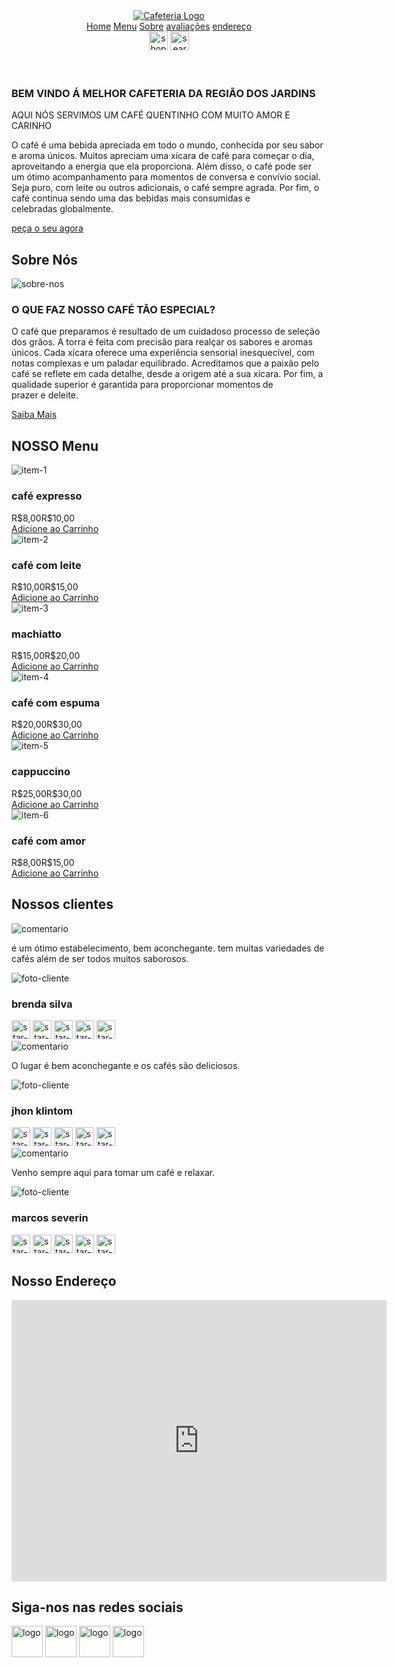 <!DOCTYPE html>
<html lang="pt-br">
<head>
    <meta charset="UTF-8">
    <meta name="viewport" content="width=device-width, initial-scale=1.0">
    <link rel="stylesheet" href="style.css">
    <style>
</style>
<link rel="preconnect" href="https://fonts.googleapis.com">
<link rel="preconnect" href="https://fonts.gstatic.com" crossorigin>
<link href="https://fonts.googleapis.com/css2?family=Alike&family=Cabin:ital,wght@0,400..700;1,400..700&family=Libertinus+Serif+Display&family=Poppins:ital,wght@0,100;0,200;0,300;0,400;0,500;0,600;0,700;0,800;0,900;1,100;1,200;1,300;1,400;1,500;1,600;1,700;1,800;1,900&family=Story+Script&family=Titillium+Web:ital,wght@0,200;0,300;0,400;0,600;0,700;0,900;1,200;1,300;1,400;1,600;1,700&display=swap" rel="stylesheet">
    <title>Cafeteria</title>
    
</head>
<body>
    <header class="header">
        <section>
        <a href="#" class="logo">
            <img src="./img/logo.jpg" alt="Cafeteria Logo">
        </a>

<nav class="navbar">
    <a href="#" class="Home">Home</a>
    <a href="#" class="Menu">Menu</a>
    <a href="#" class="about">Sobre</a>
    <a href="#" class="contact">avaliações</a>
    <a href="#" class="address">endereço</a>
</nav>

<div class="icons">
<img width="30" height="30" src="https://img.icons8.com/fluency/48/shopping-cart.png" alt="shopping-cart"/>
<img width="30" height="30" src="https://img.icons8.com/color/48/search--v1.png" alt="search--v1"/>
</div>
</section>
    </header>
 <div class="home-container">
    <section id="#home">
        <div class="content">
            <h3>BEM VINDO Á MELHOR CAFETERIA DA REGIÃO DOS JARDINS</h3>
            <P>AQUI NÓS SERVIMOS UM CAFÉ QUENTINHO COM MUITO AMOR E CARINHO </P>
            <P>O café é uma bebida apreciada em todo o mundo, conhecida por seu sabor e aroma únicos. Muitos apreciam uma xícara de café para começar o dia, aproveitando a energia que ela proporciona. Além disso, o café pode ser um ótimo acompanhamento para momentos de conversa e convívio social. Seja puro, com leite ou outros adicionais, o café sempre agrada. Por fim, o café continua sendo uma das bebidas mais consumidas e celebradas globalmente.</P>
           <a href="#" class="btn">peça o seu agora</a>
        </div>
    </section>
 </div>
   <section class="about" id="about">
     <h2 class="title"> Sobre <span> Nós </span></h2>
     <div class="row">
         <div class="conteiner-img">
            <img src="img/about-img.jpg" alt="sobre-nos">
         </div>
         <div class="content">
        <h3>O QUE FAZ NOSSO CAFÉ TÃO ESPECIAL?</h3>
        <p>O café que preparamos é resultado de um cuidadoso processo de seleção dos grãos. A torra é feita com precisão para realçar os sabores e aromas únicos. Cada xícara oferece uma experiência sensorial inesquecível, com notas complexas e um paladar equilibrado. Acreditamos que a paixão pelo café se reflete em cada detalhe, desde a origem até a sua xícara. Por fim, a qualidade superior é garantida para proporcionar momentos de prazer e deleite.</p>
        <a href="#" class="btn">Saiba Mais</a>
         </div>
     </div>
   </section>
     <section class="Menu" id="Menu">
        <h2 class="title"> NOSSO <span> Menu </span></h2>
        <div class="box-container">
            <div class="box">
                <img src="img/menu-1.png" alt="item-1">
                <h3>café expresso</h3>
                <div>
                    <div class="price">R$8,00<span>R$10,00</span></div>
                     <a href="#"class="btn">Adicione ao Carrinho</a>
                </div>
            </div>
             <div class="box">
                <img src="img/menu-2.png" alt="item-2">
                <h3>café com leite</h3>
                <div>
                    <div class="price">R$10,00<span>R$15,00</span></div>
                     <a href="#"class="btn">Adicione ao Carrinho</a>
                </div>
            </div>
            <div class="box">
                <img src="img/menu-3.png" alt="item-3">
                <h3>machiatto</h3>
                <div>
                    <div class="price">R$15,00<span>R$20,00</span></div>
                     <a href="#"class="btn">Adicione ao Carrinho</a>
                </div>
            </div>
            <div class="box">
                <img src="img/menu-4.png" alt="item-4">
                <h3>café com espuma</h3>
                <div>
                    <div class="price">R$20,00<span>R$30,00</span></div>
                     <a href="#"class="btn">Adicione ao Carrinho</a>
                </div>
            </div>
            <div class="box">
                <img src="img/menu-5.png" alt="item-5">
                <h3>cappuccino</h3>
                <div>
                    <div class="price">R$25,00<span>R$30,00</span></div>
                     <a href="#"class="btn">Adicione ao Carrinho</a>
                </div>
            </div>
            <div class="box">
                <img src="img/menu-6.png" alt="item-6">
                <h3>café com amor</h3>
                <div>
                    <div class="price">R$8,00<span>R$15,00</span></div>
                     <a href="#"class="btn">Adicione ao Carrinho</a>
                </div>
            </div>
        </div>
     </section>
<section class="review" id="review">
<h2 class="title">Nossos <span> clientes</span></h2>
<div class="box-container">
    <div class="box">
<img src="img/quote-img.png" alt="comentario">
<p>é um ótimo estabelecimento, bem aconchegante. tem muitas variedades de cafés além de ser todos muitos saborosos.</p>
<img src="img/brenda.jpg" alt="foto-cliente" class="user">
<h3>brenda silva</h3>
<div class="stars">
<img width="30" height="30" src="https://img.icons8.com/emoji/48/star-emoji.png" alt="star-emoji"/>
<img width="30" height="30" src="https://img.icons8.com/emoji/48/star-emoji.png" alt="star-emoji"/>
<img width="30" height="30" src="https://img.icons8.com/emoji/48/star-emoji.png" alt="star-emoji"/>
<img width="30" height="30" src="https://img.icons8.com/emoji/48/star-emoji.png" alt="star-emoji"/>
<img width="30" height="30" src="https://img.icons8.com/color/48/star-half-empty.png" alt="star-half-empty"/>
</div>
    </div>
 <div class="box">
<img src="img/quote-img.png" alt="comentario">
<p>O lugar é bem aconchegante e os cafés são deliciosos. </p>
<img src="img/jhon.jpg" alt="foto-cliente" class="user">
<h3>jhon klintom</h3>
<div class="stars">
<img width="30" height="30" src="https://img.icons8.com/emoji/48/star-emoji.png" alt="star-emoji"/>
<img width="30" height="30" src="https://img.icons8.com/emoji/48/star-emoji.png" alt="star-emoji"/>
<img width="30" height="30" src="https://img.icons8.com/emoji/48/star-emoji.png" alt="star-emoji"/>
<img width="30" height="30" src="https://img.icons8.com/emoji/48/star-emoji.png" alt="star-emoji"/>
<img width="30" height="30" src="https://img.icons8.com/color/48/star-half-empty.png" alt="star-half-empty"/>
</div>
 <div class="box">
<img src="img/quote-img.png" alt="comentario">
<p>Venho sempre aqui para tomar um café e relaxar.</p>
<img src="img/marcos.jpg" alt="foto-cliente" class="user">
<h3>marcos severin</h3>
<div class="stars">
<img width="30" height="30" src="https://img.icons8.com/emoji/48/star-emoji.png" alt="star-emoji"/>
<img width="30" height="30" src="https://img.icons8.com/emoji/48/star-emoji.png" alt="star-emoji"/>
<img width="30" height="30" src="https://img.icons8.com/emoji/48/star-emoji.png" alt="star-emoji"/>
<img width="30" height="30" src="https://img.icons8.com/emoji/48/star-emoji.png" alt="star-emoji"/>
<img width="30" height="30" src="https://img.icons8.com/color/48/star-half-empty.png" alt="star-half-empty"/>
</div>
</div>
</section>
<section class="address" id="address">
<h2 class="title"> Nosso <span> Endereço </span> </h2>
<iframe src="https://www.google.com/maps/embed?pb=!1m18!1m12!1m3!1d14628.431091060856!2d-46.68615861284179!3d-23.5645725!2m3!1f0!2f0!3f0!3m2!1i1024!2i768!4f13.1!3m3!1m2!1s0x94ce59eb89c8757f%3A0xcd416dc1314dbefa!2sCaf%C3%A9%20Jardins!5e0!3m2!1spt-BR!2sbr!4v1757384569126!5m2!1spt-BR!2sbr" width="600" height="450" style="border:0;" allowfullscreen="" loading="lazy" referrerpolicy="no-referrer-when-downgrade"></iframe>
</section>
<section class="footer">
<div class="share">
    <h2 class="redes"> Siga-nos nas <span>  redes sociais  </span> </h2>
    <img width="50"height="50" src="https://img.icons8.com/3d-fluency/94/instagram-logo.png" alt="logo"/>
    <img width="50" height="50" src="https://img.icons8.com/color/48/facebook.png" alt="logo"/>
    <img width="50" height="50" src="https://img.icons8.com/color/48/twitter--v1.png" alt="logo"/>
    <img width="50" height="50" src="https://img.icons8.com/color/48/youtube-play.png" alt="logo"/>
    
</div>
</section>
</body>
</html>
